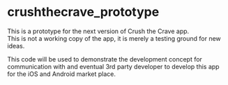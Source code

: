 # crushthecrave_prototype
This is a prototype for the next version of Crush the Crave app.  
This is not a working copy of the app, it is merely a testing ground for new ideas.

This code will be used to demonstrate the development concept for communication with and eventual 3rd party developer
to develop this app for the iOS and Android market place.
